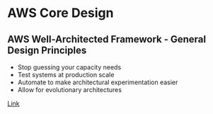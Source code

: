 # AWS Core Design

## AWS Well-Architected Framework - General Design Principles

- Stop guessing your capacity needs
- Test systems at production scale
- Automate to make architectural experimentation easier
- Allow for evolutionary architectures

[Link](https://docs.aws.amazon.com/wellarchitected/latest/framework/wellarchitected-framework.pdf#welcome)

